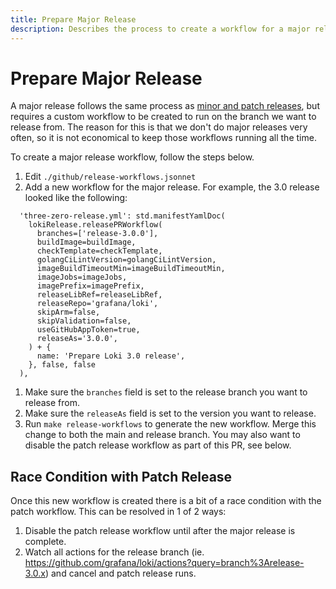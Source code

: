 ```yaml
---
title: Prepare Major Release
description: Describes the process to create a workflow for a major release of Grafana Loki.
---
```


# Prepare Major Release

A major release follows the same process as [minor and patch releases](../prepare-release/), but requires a custom workflow to be created to run on the branch we want to release from. The reason for this is that we don't do major releases very often, so it is not economical to keep those workflows running all the time.

To create a major release workflow, follow the steps below.

1. Edit `./github/release-workflows.jsonnet`
1. Add a new workflow for the major release. For example, the 3.0 release looked like the following:

```jsonnet
  'three-zero-release.yml': std.manifestYamlDoc(
    lokiRelease.releasePRWorkflow(
      branches=['release-3.0.0'],
      buildImage=buildImage,
      checkTemplate=checkTemplate,
      golangCiLintVersion=golangCiLintVersion,
      imageBuildTimeoutMin=imageBuildTimeoutMin,
      imageJobs=imageJobs,
      imagePrefix=imagePrefix,
      releaseLibRef=releaseLibRef,
      releaseRepo='grafana/loki',
      skipArm=false,
      skipValidation=false,
      useGitHubAppToken=true,
      releaseAs='3.0.0',
    ) + {
      name: 'Prepare Loki 3.0 release',
    }, false, false
  ),

```

1. Make sure the `branches` field is set to the release branch you want to release from.
1. Make sure the `releaseAs` field is set to the version you want to release.
1. Run `make release-workflows` to generate the new workflow. Merge this change to both the main and release branch. You may also want to disable the patch release workflow as part of this PR, see below.

## Race Condition with Patch Release

Once this new workflow is created there is a bit of a race condition with the patch workflow. This can be resolved in 1 of 2 ways:

1. Disable the patch release workflow until after the major release is complete.
1. Watch all actions for the release branch (ie. <https://github.com/grafana/loki/actions?query=branch%3Arelease-3.0.x>) and cancel and patch release runs.
